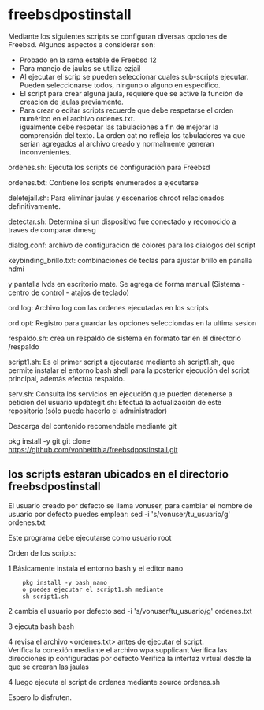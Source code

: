 # freebsdpostinstall
Mediante los siguientes scripts se configuran diversas opciones de Freebsd.  Algunos aspectos a considerar son:

- Probado en la rama estable de Freebsd 12
- Para manejo de jaulas se utiliza ezjail
- Al ejecutar el scrip se pueden seleccionar cuales sub-scripts ejecutar.  Pueden seleccionarse
  todos, ninguno o alguno en específico. 
- El script para crear alguna jaula, requiere que se active la función de creacion de 
  jaulas previamente.
- Para crear o editar scripts recuerde que debe respetarse el orden numérico en el archivo ordenes.txt.  
  igualmente debe respetar las tabulaciones a fin de mejorar la comprensión del texto.
  La orden cat no refleja los tabuladores ya que serían agregados al archivo creado y normalmente
  generan inconvenientes.
  
ordenes.sh: Ejecuta los scripts de configuración para Freebsd

ordenes.txt: Contiene los scripts enumerados a ejecutarse

deletejail.sh:  Para eliminar jaulas y escenarios chroot relacionados definitivamente.  

detectar.sh: Determina si un dispositivo fue conectado y reconocido a traves de comparar dmesg

dialog.conf: archivo de configuracion de colores para los dialogos del script

keybinding_brillo.txt: combinaciones de teclas para ajustar brillo en panalla hdmi 

y pantalla lvds en escritorio mate.  Se agrega de forma manual (Sistema - centro de control - atajos de teclado)

ord.log: Archivo log con las ordenes ejecutadas en los scripts

ord.opt: Registro para guardar las opciones selecciondas en la ultima sesion

respaldo.sh: crea un respaldo de sistema en formato tar en el directorio /respaldo

script1.sh: Es el primer script a ejecutarse mediante sh script1.sh, que permite 
instalar el entorno bash shell para la posterior ejecución del script principal, además efectúa respaldo.

serv.sh: Consulta los servicios en ejecución que pueden detenerse a peticion del usuario
updategit.sh:  Efectuá la actualización de este repositorio (sólo puede hacerlo el administrador)

Descarga del contenido
recomendable mediante git

pkg install -y git
git clone https://github.com/vonbeitthia/freebsdpostinstall.git

los scripts estaran ubicados en el directorio freebsdpostinstall
----------------------------------------------------------------


El usuario creado por defecto se llama vonuser, para cambiar el nombre de 
usuario por defecto puedes emplear:
		sed -i 's/vonuser/tu_usuario/g' ordenes.txt


Este programa debe ejecutarse como usuario root

Orden de los scripts:

1 Básicamente instala el entorno bash y el editor nano

		pkg install -y bash nano 
		o puedes ejecutar el script1.sh mediante
		sh script1.sh

2 cambia el usuario por defecto
		sed -i 's/vonuser/tu_usuario/g' ordenes.txt

3 ejecuta bash
		bash

4 revisa el archivo <ordenes.txt> antes de ejecutar el script.  
	Verifica la conexión mediante el archivo wpa.supplicant
	Verifica las direcciones ip configuradas por defecto
	Verifica la interfaz virtual desde la que se crearan las jaulas


4 luego ejecuta el script de ordenes mediante
		source ordenes.sh

Espero lo disfruten.
